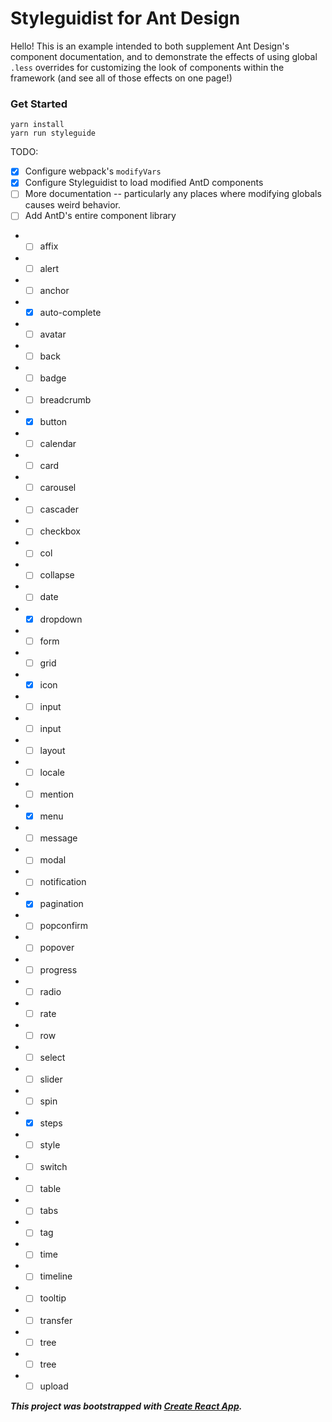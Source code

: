 # Styleguidist for Ant Design

Hello! This is an example intended to both supplement Ant Design's component documentation,
and to demonstrate the effects of using global `.less` overrides for customizing the look of
components within the framework (and see all of those effects on one page!)

### Get Started

```
yarn install
yarn run styleguide
```

TODO:
- [x] Configure webpack's `modifyVars`
- [x] Configure Styleguidist to load modified AntD components
- [ ] More documentation -- particularly any places where modifying globals causes weird behavior.
- [ ] Add AntD's entire component library
- - [ ] affix
- - [ ] alert
- - [ ] anchor
- - [x] auto-complete
- - [ ] avatar
- - [ ] back
- - [ ] badge
- - [ ] breadcrumb
- - [x] button
- - [ ] calendar
- - [ ] card
- - [ ] carousel
- - [ ] cascader
- - [ ] checkbox
- - [ ] col
- - [ ] collapse
- - [ ] date
- - [x] dropdown
- - [ ] form
- - [ ] grid
- - [x] icon
- - [ ] input
- - [ ] input
- - [ ] layout
- - [ ] locale
- - [ ] mention
- - [x] menu
- - [ ] message
- - [ ] modal
- - [ ] notification
- - [x] pagination
- - [ ] popconfirm
- - [ ] popover
- - [ ] progress
- - [ ] radio
- - [ ] rate
- - [ ] row
- - [ ] select
- - [ ] slider
- - [ ] spin
- - [x] steps
- - [ ] style
- - [ ] switch
- - [ ] table
- - [ ] tabs
- - [ ] tag
- - [ ] time
- - [ ] timeline
- - [ ] tooltip
- - [ ] transfer
- - [ ] tree
- - [ ] tree
- - [ ] upload

***This project was bootstrapped with [Create React App](https://github.com/facebookincubator/create-react-app).***
